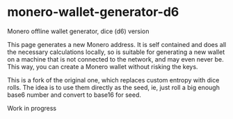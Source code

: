 # monero-wallet-generator-d6
Monero offline wallet generator, dice (d6) version

This page generates a new Monero address. It is self contained and does all the necessary calculations locally, so is suitable for generating a new wallet on a machine that is not connected to the network, and may even never be. This way, you can create a Monero wallet without risking the keys.

This is a fork of the original one, which replaces custom entropy with dice rolls. The idea is to use them directly as the seed, ie, just roll a big enough base6 number and convert to base16 for seed.

Work in progress
